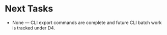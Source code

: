 # Next Tasks

- None — CLI export commands are complete and future CLI batch work is tracked under D4.
